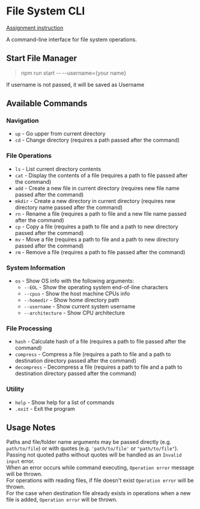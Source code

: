 # File System CLI

[Assignment instruction](https://github.com/AlreadyBored/nodejs-assignments/blob/main/assignments/file-manager/assignment.md)

A command-line interface for file system operations.

## Start File Manager

> npm run start -- --username={your name}

If username is not passed, it will be saved as Username

## Available Commands

### Navigation

- `up` - Go upper from current directory
- `cd` - Change directory (requires a path passed after the command)

### File Operations

- `ls` - List current directory contents
- `cat` - Display the contents of a file (requires a path to file passed after the command)
- `add` - Create a new file in current directory (requires new file name passed after the command)
- `mkdir` - Create a new directory in current directory (requires new directory name passed after the command)
- `rn` - Rename a file (requires a path to file and a new file name passed after the command)
- `cp` - Copy a file (requires a path to file and a path to new directory passed after the command)
- `mv` - Move a file (requires a path to file and a path to new directory passed after the command)
- `rm` - Remove a file (requires a path to file passed after the command)

### System Information

- `os` - Show OS info with the following arguments:
  - `--EOL` - Show the operating system end-of-line characters
  - `--cpus` - Show the host machine CPUs info
  - `--homedir` - Show home directory path
  - `--username` - Show current system username
  - `--architecture` - Show CPU architecture

### File Processing

- `hash` - Calculate hash of a file (requires a path to file passed after the command)
- `compress` - Compress a file (requires a path to file and a path to destination directory passed after the command)
- `decompress` - Decompress a file (requires a path to file and a path to destination directory passed after the command)

### Utility

- `help` - Show help for a list of commands
- `.exit` - Exit the program

## Usage Notes

Paths and file/folder name arguments may be passed directly (e.g. `path/to/file`) or with quotes (e.g. `'path/to/file'` or `"path/to/file"`).<br>
Passing not quoted paths without quotes will be handled as an `Invalid input` error.<br>
When an error occurs while command executing, `Operation error` message will be thrown.<br>
For operations with reading files, if file doesn't exist `Operation error` will be thrown.<br>
For the case when destination file already exists in operations when a new file is added, `Operation error` will be thrown.<br>

